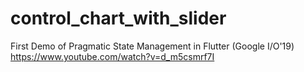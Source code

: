 # control_chart_with_slider
First Demo of Pragmatic State Management in Flutter (Google I/O'19)  https://www.youtube.com/watch?v=d_m5csmrf7I
